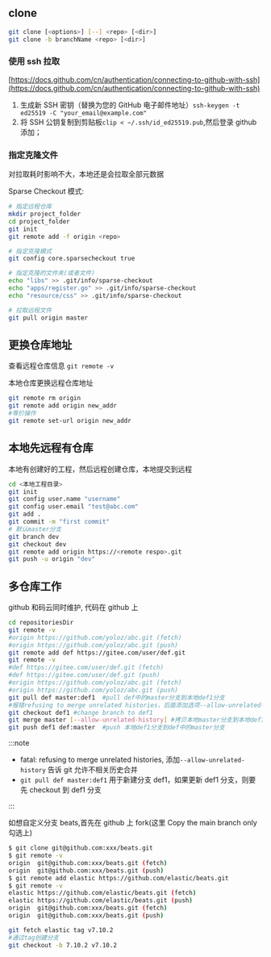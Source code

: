 ## clone

```bash
git clone [<options>] [--] <repo> [<dir>]
git clone -b branchName <repo> [<dir>]
```

### 使用 ssh 拉取

[https://docs.github.com/cn/authentication/connecting-to-github-with-ssh](https://docs.github.com/cn/authentication/connecting-to-github-with-ssh)

1. 生成新 SSH 密钥（替换为您的 GitHub 电子邮件地址）`ssh-keygen -t ed25519 -C "your_email@example.com"`
2. 将 SSH 公钥复制到剪贴板`clip < ~/.ssh/id_ed25519.pub`,然后登录 github 添加；

### 指定克隆文件

对拉取耗时影响不大，本地还是会拉取全部元数据

Sparse Checkout 模式:

```bash
# 指定远程仓库
mkdir project_folder
cd project_folder
git init
git remote add -f origin <repo>

# 指定克隆模式
git config core.sparsecheckout true

# 指定克隆的文件夹(或者文件)
echo "libs" >> .git/info/sparse-checkout
echo "apps/register.go" >> .git/info/sparse-checkout
echo "resource/css" >> .git/info/sparse-checkout

# 拉取远程文件
git pull origin master
```

## 更换仓库地址

查看远程仓库信息 `git remote -v`

本地仓库更换远程仓库地址

```bash
git remote rm origin
git remote add origin new_addr
#等价操作
git remote set-url origin new_addr
```

## 本地先远程有仓库

本地有创建好的工程，然后远程创建仓库，本地提交到远程

```bash
cd <本地工程目录>
git init
git config user.name "username"
git config user.email "test@abc.com"
git add .
git commit -m "first commit"
# 默认master分支
git branch dev
git checkout dev
git remote add origin https://<remote respo>.git
git push -u origin "dev"
```

## 多仓库工作

github 和码云同时维护, 代码在 github 上

```bash
cd repositoriesDir
git remote -v
#origin https://github.com/yoloz/abc.git (fetch)
#origin https://github.com/yoloz/abc.git (push)
git remote add def https://gitee.com/user/def.git
git remote -v
#def https://gitee.com/user/def.git (fetch)
#def https://gitee.com/user/def.git (push)
#origin https://github.com/yoloz/abc.git (fetch)
#origin https://github.com/yoloz/abc.git (push)
git pull def master:def1  #pull def中的master分支到本地def1分支
#报错refusing to merge unrelated histories，后面添加选项--allow-unrelated-history
git checkout def1 #change branch to def1
git merge master [--allow-unrelated-history] #拷贝本地master分支到本地def1分支中
git push def1 def:master  #push 本地def1分支到def中的master分支
```

:::note

- fatal: refusing to merge unrelated histories, 添加`--allow-unrelated-history` 告诉 git 允许不相关历史合并
- `git pull def master:def1` 用于新建分支 def1，如果更新 def1 分支，则要先 checkout 到 def1 分支

:::

如想自定义分支 beats,首先在 github 上 fork(这里 Copy the main branch only 勾选上)

```bash
$ git clone git@github.com:xxx/beats.git
$ git remote -v
origin  git@github.com:xxx/beats.git (fetch)
origin  git@github.com:xxx/beats.git (push)
$ git remote add elastic https://github.com/elastic/beats.git
$ git remote -v
elastic https://github.com/elastic/beats.git (fetch)
elastic https://github.com/elastic/beats.git (push)
origin  git@github.com:xxx/beats.git (fetch)
origin  git@github.com:xxx/beats.git (push)

git fetch elastic tag v7.10.2
#通过tag创建分支
git checkout -b 7.10.2 v7.10.2

```
